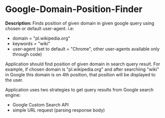 # Google-Domain-Position-Finder

<b>Description: </b>Finds position of given domain in given google query using chosen or default user-agent.
i.e:
- domain = "pl.wikipedia.org"
- keywords = "wiki"
- user-agent (set to default = "Chrome", other user-agents available only through code)

Application should find position of given domain in search query result. For example, if chosen domain is "pl.wikipedia.org" and after searchiing "wiki" in Google this domain is on 4th position, that position will be displayed to the user.

Application uses two strategies to get query results from Google search engine:
 - Google Custom Search API
 - simple URL request (parsing response body)

